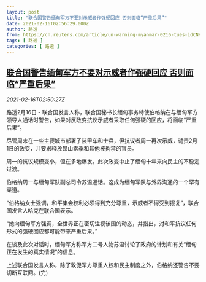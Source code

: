 ```yaml
---
layout: post
title: "联合国警告缅甸军方不要对示威者作强硬回应 否则面临“严重后果”"
date: 2021-02-16T02:56:29.000Z
author: 路透
from: https://cn.reuters.com/article/un-warning-myanmar-0216-tues-idCNKBS2AG065
tags: [ 路透 ]
categories: [ 路透 ]
---
```

<!--1613444189000-->
[联合国警告缅甸军方不要对示威者作强硬回应 否则面临“严重后果”](https://cn.reuters.com/article/un-warning-myanmar-0216-tues-idCNKBS2AG065)
------

<div>
<div><i>2021-02-16T02:50:27Z</i></div><p>路透2月16日 - 联合国发言人称，联合国秘书长缅甸事务特使伯格纳在与缅甸军方领导人通话时警告，如果对反政变抗议示威者采取任何强硬的回应，将面临“严重后果”。</p><p>尽管周末在一些主要城市部署了装甲车和士兵，但抗议者周一再次示威，谴责2月1日的政变，并要求释放昂山素季和其他被拘禁的官员。</p><p>周一的抗议规模变小，但在多地爆发。此次政变中止了缅甸十年来向民主的不稳定过渡。</p><p>伯格纳周一与缅甸军队副总司令苏温通话。这成为缅甸军队与外界沟通的一个罕有渠道。</p><p>“伯格纳女士强调，和平集会权利必须得到充分尊重，示威者不得受到报复”，联合国发言人哈克在联合国表示。</p><p>“她向缅甸军方强调，全世界正在密切注视该国的动态，并指出，对和平抗议任何形式的强硬回应都可能带来严重后果。”</p><p>在谈及此次对话时，缅甸军方称军方二号人物苏温讨论了政府的计划和有关“缅甸正在发生的真实情况”的信息。</p><p>上述联合国发言人称，除了敦促军方尊重人权和民主制度之外，伯格纳还警告不要切断互联网。(完)</p>
</div>
